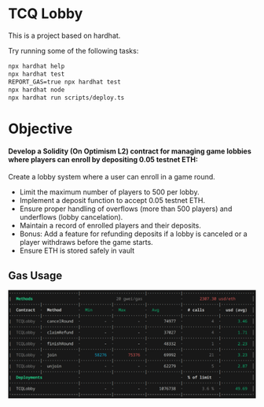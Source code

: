# TCQ Lobby

This is a project based on hardhat.

Try running some of the following tasks:

```shell
npx hardhat help
npx hardhat test
REPORT_GAS=true npx hardhat test
npx hardhat node
npx hardhat run scripts/deploy.ts
```

# Objective

#### Develop a Solidity (On Optimism L2) contract for managing game lobbies where players can enroll by depositing 0.05 testnet ETH:

Create a lobby system where a user can enroll in a game round.

- Limit the maximum number of players to 500 per lobby.
- Implement a deposit function to accept 0.05 testnet ETH.
- Ensure proper handling of overflows (more than 500 players) and underflows (lobby cancelation).
- Maintain a record of enrolled players and their deposits.
- Bonus: Add a feature for refunding deposits if a lobby is canceled or a player withdraws before the game starts.
- Ensure ETH is stored safely in vault

## Gas Usage

![Gas Usage](https://raw.githubusercontent.com/EresDev/TCQLobby/main/docs/GasUsage.png)

